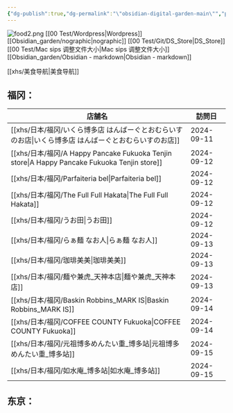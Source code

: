 ```yaml
---
{"dg-publish":true,"dg-permalink":"\"obsidian-digital-garden-main\"","permalink":"/\"obsidian-digital-garden-main\"/","tags":["garden","rednote","gardenEntry","gardenEntry"],"updated":"2025-04-06T14:46:08.404+08:00"}
---
```


![food2.png](/img/user/Obsidian_garden/food2.png)
[[00 Test/Wordpress\|Wordpress]]
[[Obsidian_garden/nographic\|nographic]]
[[00 Test/Git/DS_Store\|DS_Store]]
[[00 Test/Mac sips 调整文件大小\|Mac sips 调整文件大小]]
[[Obsidian_garden/Obsidian - markdown\|Obsidian - markdown]]

[[xhs/美食导航\|美食导航]]

## 福冈：
|店舗名|訪問日|
|------|------|
|[[xhs/日本/福冈/いくら博多店 はんばーぐとおむらいすのお店\|いくら博多店 はんばーぐとおむらいすのお店]]|2024-09-11|
|[[xhs/日本/福冈/A Happy Pancake Fukuoka Tenjin store\|A Happy Pancake Fukuoka Tenjin store]]|2024-09-12|
|[[xhs/日本/福冈/Parfaiteria bel\|Parfaiteria bel]]|2024-09-12|
|[[xhs/日本/福冈/The Full Full Hakata\|The Full Full Hakata]]|2024-09-12|
|[[xhs/日本/福冈/うお田\|うお田]]|2024-09-12|
|[[xhs/日本/福冈/らぁ麺 なお人\|らぁ麺 なお人]]|2024-09-13|
|[[xhs/日本/福冈/珈琲美美\|珈琲美美]]|2024-09-13|
|[[xhs/日本/福冈/麺や兼虎_天神本店\|麺や兼虎_天神本店]]|2024-09-13|
|[[xhs/日本/福冈/Baskin Robbins_MARK IS\|Baskin Robbins_MARK IS]]|2024-09-14|
|[[xhs/日本/福冈/COFFEE COUNTY Fukuoka\|COFFEE COUNTY Fukuoka]]|2024-09-14|
|[[xhs/日本/福冈/元祖博多めんたい重_博多站\|元祖博多めんたい重_博多站]]|2024-09-15|
|[[xhs/日本/福冈/如水庵_博多站\|如水庵_博多站]]|2024-09-15|



## 东京：

